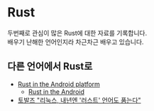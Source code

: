 # Rust
두번째로 관심이 많은 Rust에 대한 자료를 기록합니다.  
배우기 난해한 언어인지라 차근차근 배우고 있습니다.  

## 다른 언어에서 Rust로
- [Rust in the Android platform](https://security.googleblog.com/2021/04/rust-in-android-platform.html)
  - [Rust in the Android](https://brunch.co.kr/@advisor/31)
- [토발즈 "리눅스, 내년엔 '러스트' 언어도 품는다"](https://zdnet.co.kr/view/?no=20220622162108)